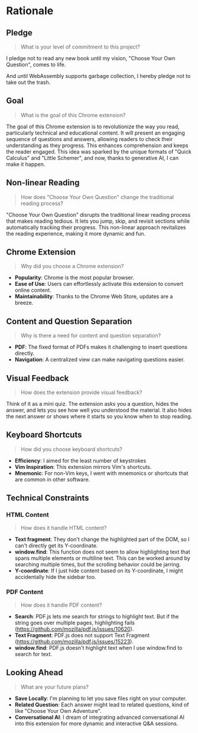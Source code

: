 # Rationale

## Pledge

> What is your level of commitment to this project?

I pledge not to read any new book until my vision, "Choose Your Own Question", comes to life.

And until WebAssembly supports garbage collection, I hereby pledge not to take out the trash.

## Goal

> What is the goal of this Chrome extension?

The goal of this Chrome extension is to revolutionize the way you read, particularly technical and educational content. It will present an engaging sequence of questions and answers, allowing readers to check their understanding as they progress. This enhances comprehension and keeps the reader engaged. This idea was sparked by the unique formats of "Quick Calculus" and "Little Schemer", and now, thanks to generative AI, I can make it happen.

## Non-linear Reading

> How does "Choose Your Own Question" change the traditional reading process?

"Choose Your Own Question" disrupts the traditional linear reading process that makes reading tedious. It lets you jump, skip, and revisit sections while automatically tracking their progress. This non-linear approach revitalizes the reading experience, making it more dynamic and fun.

## Chrome Extension

> Why did you choose a Chrome extension?

- **Popularity**: Chrome is the most popular browser.
- **Ease of Use**: Users can effortlessly activate this extension to convert online content.
- **Maintainability**: Thanks to the Chrome Web Store, updates are a breeze.

## Content and Question Separation

> Why is there a need for content and question separation?

- **PDF**: The fixed format of PDFs makes it challenging to insert questions directly.
- **Navigation**: A centralized view can make navigating questions easier.

## Visual Feedback

> How does the extension provide visual feedback?

Think of it as a mini quiz. The extension asks you a question, hides the answer, and lets you see how well you understood the material. It also hides the next answer or shows where it starts so you know when to stop reading.

## Keyboard Shortcuts

> How did you choose keyboard shortcuts?

- **Efficiency**: I aimed for the least number of keystrokes
- **Vim Inspiration**: This extension mirrors Vim's shortcuts.
- **Mnemonic**: For non-Vim keys, I went with mnemonics or shortcuts that are common in other software.

## Technical Constraints

### HTML Content

> How does it handle HTML content?

- **Text fragment**: They don't change the highlighted part of the DOM, so I can't directly get its Y-coordinate.
- **window.find**: This function does not seem to allow highlighting text that spans multiple elements or multiline text. This can be worked around by searching multiple times, but the scrolling behavior could be jarring.
- **Y-coordinate**: If I just hide content based on its Y-coordinate, I might accidentally hide the sidebar too.

### PDF Content

> How does it handle PDF content?

- **Search**: PDF.js lets me search for strings to highlight text. But if the string goes over multiple pages, highlighting fails (https://github.com/mozilla/pdf.js/issues/10620).
- **Text Fragment**: PDF.js does not support Text Fragment (https://github.com/mozilla/pdf.js/issues/15223).
- **window.find**: PDF.js doesn't highlight text when I use window.find to search for text.

## Looking Ahead

> What are your future plans?

- **Save Locally**: I'm planning to let you save files right on your computer.
- **Related Question**: Each answer might lead to related questions, kind of like "Choose Your Own Adventure".
- **Conversational AI**: I dream of integrating advanced conversational AI into this extension for more dynamic and interactive Q&A sessions.
